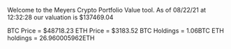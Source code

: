 Welcome to the Meyers Crypto Portfolio Value tool. 
As of 08/22/21 at 12:32:28 our valuation is $137469.04 

BTC Price = $48718.23
 ETH Price = $3183.52
BTC Holdings = 1.06BTC
 ETH holdings = 26.960005962ETH 
